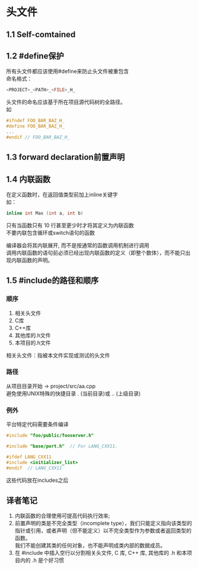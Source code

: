 # 头文件

## 1.1 Self-comtained

## 1.2 #define保护

所有头文件都应该使用#define来防止头文件被重包含</br>
命名格式：

```cpp
<PROJECT>_<PATH>_<FILE>_H_
```

头文件的命名应该基于所在项目源代码树的全路径。</br>
如

```cpp
#ifndef FOO_BAR_BAZ_H_
#define FOO_BAR_BAZ_H_
...
#endif // FOO_BAR_BAZ_H_
```

## 1.3 forward declaration前置声明

## 1.4 内联函数

在定义函数时，在返回值类型前加上inline关键字</br>
如：

```cpp
inline int Max (int a, int b)
```

只有当函数只有 10 行甚至更少时才将其定义为内联函数</br>
不要内联包含循环或switch语句的函数</br>

编译器会将其内联展开, 而不是按通常的函数调用机制进行调用</br>
调用内联函数的语句前必须已经出现内联函数的定义（即整个数体），而不能只出现内联函数的声明。</br>

## 1.5 #include的路径和顺序

### 顺序

1. 相关头文件
2. C库
3. C++库
4. 其他库的.h文件
5. 本项目的.h文件

相关头文件：指被本文件实现或测试的头文件

### 路径

从项目目录开始 -> project/src/aa.cpp</br>
避免使用UNIX特殊的快捷目录 . (当前目录)或 .. (上级目录)

### 例外

平台特定代码需要条件编译

```cpp
#include "foo/public/fooserver.h"

#include "base/port.h"  // For LANG_CXX11.

#ifdef LANG_CXX11
#include <initializer_list>
#endif  // LANG_CXX11
```

这些代码放在includes之后

## 译者笔记

1. 内联函数的合理使用可提高代码执行效率;
2. 前置声明的类是不完全类型（incomplete type），我们只能定义指向该类型的指针或引用，或者声明（但不能定义）以不完全类型作为参数或者返回类型的函数。</br>
我们不能创建其类的任何对象，也不能声明成类内部的数据成员。</br>
3. 在 #include 中插入空行以分割相关头文件, C 库, C++ 库, 其他库的 .h 和本项目内的 .h 是个好习惯

